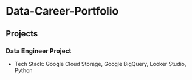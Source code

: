 # Data-Career-Portfolio

## Projects
### Data Engineer Project
* Tech Stack: Google Cloud Storage, Google BigQuery, Looker Studio, Python
